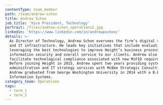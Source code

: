 ```yaml
---
contentType: team_member
path: /team/andrew-schon
title: Andrew Schon
job_title: 'Vice President, Technology'
portrait: /files/andrew-schon_operations2.jpg
linkedin: 'https://www.linkedin.com/in/andrewpschon/'
details: >-
  As Director of Technology, Andrew Schon oversees the firm’s digital strategy
  and IT infrastructure. He leads key initiatives that include evaluating and
  leveraging the best technologies to improve Height’s business processes,
  information security and overall service to our clients. Andrew also helps
  facilitate technological compliance associated with new MiFID requirements.
  Before joining Height in 2015, Andrew spent two years providing systems
  administration and IT strategy services with McBee Strategic Consulting.
  Andrew graduated from George Washington University in 2014 with a B.B.A. in
  Information Systems.
category_team: Operations
tags:
  - term_1
  - term_2
---
```


